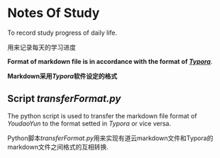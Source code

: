 # Notes Of Study
To record study progress of daily life.

用来记录每天的学习进度

**Format of markdown file is in accordance with the format of [_Typora_](https://www.typora.io/)**.

**Markdown采用*Typora*软件设定的格式**

## Script *transferFormat.py*
The python script is used to transfer the markdown file format of *YoudaoYun* to the format setted in *Typora* or vice versa.

Python脚本*transferFormat.py*用来实现有道云markdown文件和Typora的markdown文件之间格式的互相转换.
